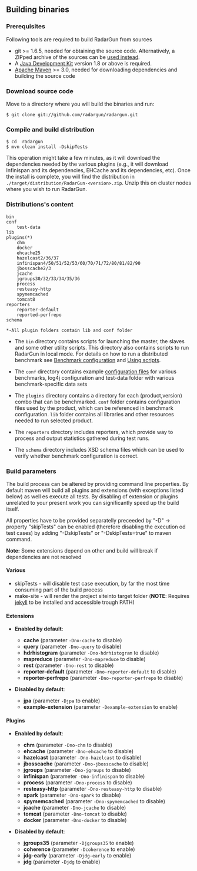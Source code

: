 ---
---

Building binaries
-----------------

### Prerequisites

Following tools are required to build RadarGun from sources

* git >= 1.6.5, needed for obtaining the source code.  Alternatively, a ZIPped archive of the sources can be [used instead](https://github.com/radargun/radargun/zipball/master).
* A [Java Development Kit](http://www.oracle.com/technetwork/java/javase/downloads/index.html) version 1.8 or above is required.
* [Apache Maven](http://maven.apache.org) >= 3.0, needed for downloading dependencies and building the source code


### Download source code

Move to a directory where you will build the binaries and run:

    $ git clone git://github.com/radargun/radargun.git

### Compile and build distribution

    $ cd  radargun
    $ mvn clean install -DskipTests

This operation might take a few minutes, as it will download the dependencies needed by the various plugins (e.g., it will download Infinispan and its dependencies, EHCache and its dependencies, etc). Once the install is complete, you will find the distribution in `./target/distribution/RadarGun-<version>.zip`. Unzip this on cluster nodes where you wish to run RadarGun.

### Distributions's content

    bin
    conf
        test-data
    lib
    plugins(*)
        chm
        docker
        ehcache25
        hazelcast2/36/37
        infinispan4/50/51/52/53/60/70/71/72/80/81/82/90
        jbosscache2/3
        jcache
        jgroups30/32/33/34/35/36
        process
        resteasy-http
        spymemcached
        tomcat8
    reporters
        reporter-default
        reported-perfrepo
    schema

    *-All plugin folders contain lib and conf folder

* The `bin` directory contains scripts for launching the master, the slaves and some other utility scripts.  This directory also contains scripts to run RadarGun in local mode. For details on how to run a distributed benchmark see [Benchmark configuration]({{page.path_to_root}}benchmark_configuration/general.html) and [Using scripts]({{page.path_to_root}}getting_started/using_the_scripts.html).

* The `conf` directory contains example [configuration files](./example_configurations.html) for various benchmarks, log4j configuration and test-data folder with various benchmark-specific data sets

* The `plugins` directory contains a directory for each (product,version) combo that can be benchmarked. `conf` folder contains configuration files used by the product, which can be referenced in benchmark configuration. `lib` folder contains all libraries and other resources needed to run selected product.

* The `reporters` directory includes reporters, which provide way to process and output statistics gathered during test runs.

* The `schema` directory includes XSD schema files which can be used to verify whether benchmark configuration is correct.

### Build parameters

The build process can be altered by providing command line properties. By default maven will build all plugins and extensions (with exceptions listed below) as well es execute all tests. By disabling of extension or plugins unrelated to your present work you can significantly speed up the build itself.

All properties have to be provided separatelly preceeded by "-D" -> property "skipTests" can be enabled (therefore disabling the execution od test cases) by adding "-DskipTests" or "-DskipTests=true" to maven command. 

**Note:** Some extensions depend on other and build will break if dependencies are not resolved

#### Various

* skipTests - will disable test case execution, by far the most time consuming part of the build process
* make-site - will render the project siteinto target folder (**NOTE**: Requires [jekyll](https://jekyllrb.com/) to be installed and accessible trough PATH)

#### Extensions

* **Enabled by default**:
    * **cache**			(parameter `-Dno-cache` to disable)
    * **query**			(parameter `-Dno-query` to disable)
    * **hdrhistogram**		(parameter `-Dno-hdrhistogram` to disable)
    * **mapreduce**		(parameter `-Dno-mapreduce` to disable)
    * **rest**			(parameter `-Dno-rest` to disable)
    * **reporter-default**	(parameter `-Dno-reporter-default` to disable)
    * **reporter-perfrepo**	(parameter `-Dno-reporter-perfrepo` to disable)

* **Disabled by default**:
    * **jpa**			(parameter `-Djpa` to enable)
    * **example-extension**	(parameter `-Dexample-extension` to enable)
    
#### Plugins

* **Enabled by default**:
    * **chm**			(parameter `-Dno-chm` to disable)
    * **ehcache**		(parameter `-Dno-ehcache` to disable)
    * **hazelcast**		(parameter `-Dno-hazelcast` to disable)
    * **jbosscache**		(parameter `-Dno-jbosscache` to disable)
    * **jgroups**		(parameter `-Dno-jgroups` to disable)
    * **infinispan**		(parameter `-Dno-infinispan` to disable)
    * **process**		(parameter `-Dno-process` to disable)
    * **resteasy-http**		(parameter `-Dno-resteasy-http` to disable)
    * **spark**			(parameter `-Dno-spark` to disable)
    * **spymemcached**		(parameter `-Dno-spymemcached` to disable)
    * **jcache**		(parameter `-Dno-jcache` to disable)
    * **tomcat**		(parameter `-Dno-tomcat` to disable)
    * **docker**		(parameter `-Dno-docker` to disable)

* **Disabled by default**:
    * **jgroups35**	(parameter `-Djgroups35` to enable)
    * **coherence**	(parameter `-Dcoherence` to enable)
    * **jdg-early**	(parameter `-Djdg-early` to enable)
    * **jdg**		(parameter `-Djdg` to enable)
    
    
    
    
    
    
    
    
    
    
    
    
    
    
    
    
    
    
    
    
    
    
